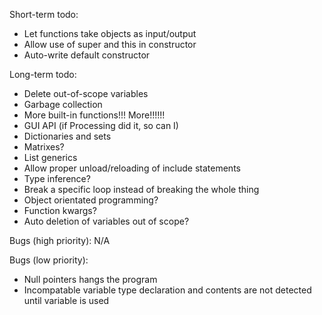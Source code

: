 Short-term todo:
* Let functions take objects as input/output
* Allow use of super and this in constructor
* Auto-write default constructor

Long-term todo:
* Delete out-of-scope variables
* Garbage collection
* More built-in functions!!! More!!!!!!
* GUI API (if Processing did it, so can I)
* Dictionaries and sets
* Matrixes?
* List generics
* Allow proper unload/reloading of include statements
* Type inference?
* Break a specific loop instead of breaking the whole thing
* Object orientated programming?
* Function kwargs?
* Auto deletion of variables out of scope?

Bugs (high priority):
N/A

Bugs (low priority):
* Null pointers hangs the program
* Incompatable variable type declaration and contents are not detected until variable is used
